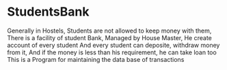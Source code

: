 # StudentsBank
Generally in Hostels, Students are not allowed to keep money with them,
There is a facility of student Bank, Managed by House Master, 
He create account of every student 
And every student can deposite, withdraw money from it,
And if the money is less than his requirement, he can take loan too
This is a Program for maintaining the data base of transactions
